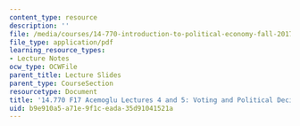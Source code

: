 ```yaml
---
content_type: resource
description: ''
file: /media/courses/14-770-introduction-to-political-economy-fall-2017/b9e910a5a71e9f1ceada35d91041521a_MIT14_770F17_lec4_5_acemoglu.pdf
file_type: application/pdf
learning_resource_types:
- Lecture Notes
ocw_type: OCWFile
parent_title: Lecture Slides
parent_type: CourseSection
resourcetype: Document
title: '14.770 F17 Acemoglu Lectures 4 and 5: Voting and Political Decisions in Practice'
uid: b9e910a5-a71e-9f1c-eada-35d91041521a
---
```

